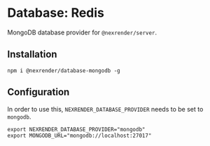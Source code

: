 # Database: Redis

MongoDB database provider for `@nexrender/server`.

## Installation

```
npm i @nexrender/database-mongodb -g
```

## Configuration

In order to use this, `NEXRENDER_DATABASE_PROVIDER` needs to be set to `mongodb`.

```
export NEXRENDER_DATABASE_PROVIDER="mongodb"
export MONGODB_URL="mongodb://localhost:27017"
```
